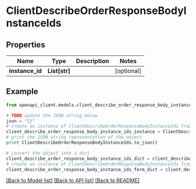 # ClientDescribeOrderResponseBodyInstanceIds


## Properties
Name | Type | Description | Notes
------------ | ------------- | ------------- | -------------
**instance_id** | **List[str]** |  | [optional] 

## Example

```python
from openapi_client.models.client_describe_order_response_body_instance_ids import ClientDescribeOrderResponseBodyInstanceIds

# TODO update the JSON string below
json = "{}"
# create an instance of ClientDescribeOrderResponseBodyInstanceIds from a JSON string
client_describe_order_response_body_instance_ids_instance = ClientDescribeOrderResponseBodyInstanceIds.from_json(json)
# print the JSON string representation of the object
print ClientDescribeOrderResponseBodyInstanceIds.to_json()

# convert the object into a dict
client_describe_order_response_body_instance_ids_dict = client_describe_order_response_body_instance_ids_instance.to_dict()
# create an instance of ClientDescribeOrderResponseBodyInstanceIds from a dict
client_describe_order_response_body_instance_ids_form_dict = client_describe_order_response_body_instance_ids.from_dict(client_describe_order_response_body_instance_ids_dict)
```
[[Back to Model list]](../README.md#documentation-for-models) [[Back to API list]](../README.md#documentation-for-api-endpoints) [[Back to README]](../README.md)


